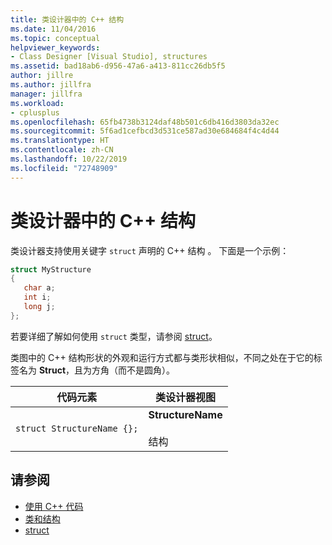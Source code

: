 ```yaml
---
title: 类设计器中的 C++ 结构
ms.date: 11/04/2016
ms.topic: conceptual
helpviewer_keywords:
- Class Designer [Visual Studio], structures
ms.assetid: bad18ab6-d956-47a6-a413-811cc26db5f5
author: jillre
ms.author: jillfra
manager: jillfra
ms.workload:
- cplusplus
ms.openlocfilehash: 65fb4738b3124daf48b501c6db416d3803da32ec
ms.sourcegitcommit: 5f6ad1cefbcd3d531ce587ad30e684684f4c4d44
ms.translationtype: HT
ms.contentlocale: zh-CN
ms.lasthandoff: 10/22/2019
ms.locfileid: "72748909"
---
```

# <a name="c-structures-in-class-designer"></a>类设计器中的 C++ 结构

类设计器支持使用关键字 `struct` 声明的 C++ 结构  。 下面是一个示例：

```cpp
struct MyStructure
{
   char a;
   int i;
   long j;
};
```

若要详细了解如何使用 `struct` 类型，请参阅 [struct](/cpp/cpp/struct-cpp)。

类图中的 C++ 结构形状的外观和运行方式都与类形状相似，不同之处在于它的标签名为 **Struct**，且为方角（而不是圆角）。

|代码元素|类设计器视图|
|------------------| - |
|`struct StructureName {};`|**StructureName**<br /><br /> 结构|

## <a name="see-also"></a>请参阅

- [使用 C++ 代码](working-with-visual-cpp-code.md)
- [类和结构](/cpp/cpp/classes-and-structs-cpp)
- [struct](/cpp/cpp/struct-cpp)
